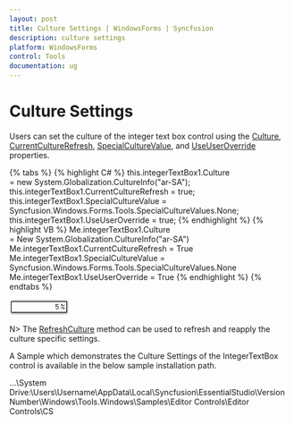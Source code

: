 ```yaml
---
layout: post
title: Culture Settings | WindowsForms | Syncfusion
description: culture settings
platform: WindowsForms
control: Tools
documentation: ug
---
```


# Culture Settings
Users can set the culture of the integer text box control using the [Culture](https://help.syncfusion.com/cr/cref_files/windowsforms/Syncfusion.Shared.Base~Syncfusion.Windows.Forms.Tools.NumberTextBoxBase~Culture.html), [CurrentCultureRefresh](https://help.syncfusion.com/cr/cref_files/windowsforms/Syncfusion.Shared.Base~Syncfusion.Windows.Forms.Tools.NumberTextBoxBase~CurrentCultureRefresh.html), [SpecialCultureValue](https://help.syncfusion.com/cr/windowsforms/Syncfusion.Shared.Base~Syncfusion.Windows.Forms.Tools.NumberTextBoxBase~SpecialCultureValue.html), and [UseUserOverride](https://help.syncfusion.com/cr/cref_files/windowsforms/Syncfusion.Shared.Base~Syncfusion.Windows.Forms.Tools.NumberTextBoxBase~UseUserOverride.html) properties.

{% tabs %}
{% highlight C# %}
this.integerTextBox1.Culture = new System.Globalization.CultureInfo("ar-SA");
this.integerTextBox1.CurrentCultureRefresh = true;
this.integerTextBox1.SpecialCultureValue = Syncfusion.Windows.Forms.Tools.SpecialCultureValues.None;
this.integerTextBox1.UseUserOverride = true;
{% endhighlight %}
{% highlight VB %}
Me.integerTextBox1.Culture = New System.Globalization.CultureInfo("ar-SA")
Me.integerTextBox1.CurrentCultureRefresh = True
Me.integerTextBox1.SpecialCultureValue = Syncfusion.Windows.Forms.Tools.SpecialCultureValues.None
Me.integerTextBox1.UseUserOverride = True
{% endhighlight %}
{% endtabs %}

![Culture support](Overview_images/Overview_img445.png) 

N> The [RefreshCulture](https://help.syncfusion.com/cr/cref_files/windowsforms/Syncfusion.Shared.Base~Syncfusion.Windows.Forms.Tools.NumberTextBoxBase~RefreshCulture.html) method can be used to refresh and reapply the culture specific settings.

A Sample which demonstrates the Culture Settings of the IntegerTextBox control is available in the below sample installation path.

…\System Drive:\Users\Username\AppData\Local\Syncfusion\EssentialStudio\Version Number\Windows\Tools.Windows\Samples\Editor Controls\Editor Controls\CS